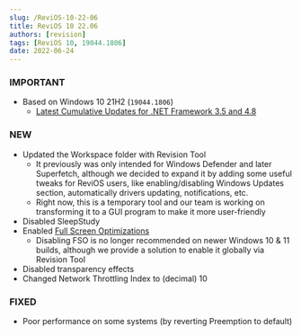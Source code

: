 ```yaml
---
slug: /ReviOS-10-22-06
title: ReviOS 10 22.06
authors: [revision]
tags: [ReviOS 10, 19044.1806]
date: 2022-06-24
---
```


### IMPORTANT
- Based on Windows 10 21H2 (`19044.1806`)
  - [Latest Cumulative Updates for .NET Framework 3.5 and 4.8](https://support.microsoft.com/en-us/topic/june-14-2022-kb5013887-cumulative-update-for-net-framework-3-5-and-4-8-for-windows-10-version-20h2-windows-server-version-20h2-windows-10-version-21h1-and-windows-10-version-21h2-b3bba918-9e0e-49cf-81e4-ab86ab7f76b6)

### NEW
- Updated the Workspace folder with Revision Tool
  - It previously was only intended for Windows Defender and later Superfetch, although we decided to expand it by adding some useful tweaks for ReviOS users, like enabling/disabling Windows Updates section, automatically drivers updating, notifications, etc.
  - Right now, this is a temporary tool and our team is working on transforming it to a GUI program to make it more user-friendly
- Disabled SleepStudy
- Enabled [Full Screen Optimizations](https://devblogs.microsoft.com/directx/demystifying-full-screen-optimizations/)
  - Disabling FSO is no longer recommended on newer Windows 10 & 11 builds, although we provide a solution to enable it globally via Revision Tool
- Disabled transparency effects
- Changed Network Throttling Index to (decimal) 10

### FIXED
- Poor performance on some systems (by reverting Preemption to default)